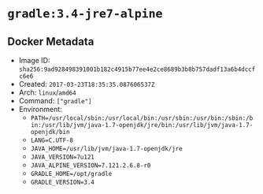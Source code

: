 # `gradle:3.4-jre7-alpine`

## Docker Metadata

- Image ID: `sha256:9ad928498391001b182c4915b77ee4e2ce8689b3b8b757dadf13a6b4dccfc6e6`
- Created: `2017-03-23T18:35:35.087606537Z`
- Arch: `linux`/`amd64`
- Command: `["gradle"]`
- Environment:
  - `PATH=/usr/local/sbin:/usr/local/bin:/usr/sbin:/usr/bin:/sbin:/bin:/usr/lib/jvm/java-1.7-openjdk/jre/bin:/usr/lib/jvm/java-1.7-openjdk/bin`
  - `LANG=C.UTF-8`
  - `JAVA_HOME=/usr/lib/jvm/java-1.7-openjdk/jre`
  - `JAVA_VERSION=7u121`
  - `JAVA_ALPINE_VERSION=7.121.2.6.8-r0`
  - `GRADLE_HOME=/opt/gradle`
  - `GRADLE_VERSION=3.4`
